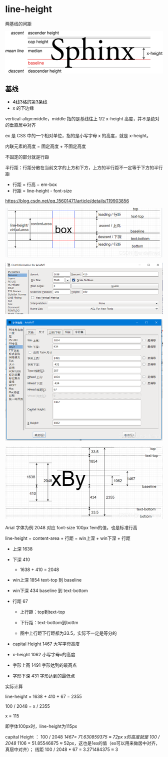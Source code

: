 # line-height

两基线的间距

![img](./images/1920px-Typography_Line_Terms.svg.png)

## 基线

- 4线3格的第3条线
- x 的下边缘

vertical-align:middle，middle 指的是基线往上 1/2 x-height 高度，并不是绝对的垂直居中对齐

ex 是 CSS 中的一个相对单位，指的是小写字母 x 的高度，就是 x-height。

内联元素的高度 = 固定高度 + 不固定高度

不固定的部分就是行距

半行距：行距分散在当前文字的上方和下方，上方的半行距不一定等于下方的半行距

- 行距 = 行高 − em-box
- 行距 = line-height - font-size

<https://blog.csdn.net/qq_15601471/article/details/119903856>

![img](./images/eb99806862cf45e0b1bd742faa2224b5.png)

![img](./images/snipaste_20220824232046.png)

![img](./images/ab9e387a414c4d0dbcbf8b100af9bde0.png)

![img](./images/4f18bff5f15e4f65a80927a1c7e797f8.png)

Arial 字体为例 2048 对应 font-size 100px 1em的值，也是标准行高

line-height = content-area + 行距 = win上深 + win下深 + 行距

- 上深 1638
- 下深 410
  - 1638 + 410 = 2048

- win上深 1854 text-top 到 baseline

- win下深 434 baseline 到 text-bottom

- 行距 67

  - 上行距：top到text-top

  - 下行距：text-bottom到bottm

  - 图中上行距下行距都为33.5，实际不一定是等分的

- capital Height 1467 大写字母高度
- x-height 1062 小写字母x的高度

- 字形上高 1491 字形达到的最高点
- 字形下深 431 字形达到的最低点

实际计算

line-height = 1638 + 410 + 67 = 2355

100 / 2048 = x / 2355

x = 115

即字体100px时，line-height为115px

capital Height ： 100 / 2048 *1467= 71.630859375 ≈ 72px
x的高度就是 100 / 2048* 1106 = 51.85546875 ≈ 52px，这也是1ex的值（ex可以用来做居中对齐，真居中对齐）；
线距 100 / 2048 * 67 = 3.271484375 ≈ 3
